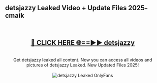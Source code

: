 <h2>detsjazzy Leaked Video + Update Files 2025- cmaik</h2>
<br>
<div align="center">
<h2><a href="https://libra.edu.pl?detsjazzy" rel="nofollow">🔴 CLICK HERE 🌐==►► detsjazzy</a></h2>
<br>
Get detsjazzy leaked all content. Now you can access all videos and pictures of detsjazzy Leaked. New Updated Files 2025!
<br>
<br>
<a href="https://libra.edu.pl?detsjazzy" rel="nofollow" data-target="animated-image.originalLink"><img src="https://i.ibb.co.com/WyWwxjT/player-gif2.gif" alt="detsjazzy Leaked OnlyFans" style="max-width: 100%; display: inline-block;" data-target="animated-image.originalImage"></a>
</div>
<br>